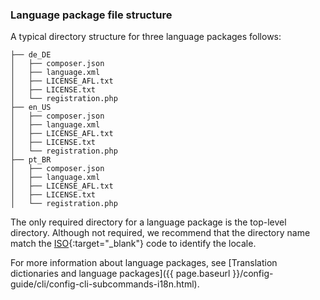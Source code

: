 ### Language package file structure

A typical directory structure for three language packages follows:

~~~
├── de_DE
│   ├── composer.json
│   ├── language.xml
│   ├── LICENSE_AFL.txt
│   ├── LICENSE.txt
│   └── registration.php
├── en_US
│   ├── composer.json
│   ├── language.xml
│   ├── LICENSE_AFL.txt
│   ├── LICENSE.txt
│   └── registration.php
├── pt_BR
│   ├── composer.json
│   ├── language.xml
│   ├── LICENSE_AFL.txt
│   ├── LICENSE.txt
│   └── registration.php
~~~

The only required directory for a language package is the top-level directory. Although not required, we recommend that the directory name match the [ISO](http://www.iso.org/iso/home/standards/language_codes.htm){:target="_blank"} code to identify the locale.

For more information about language packages, see [Translation dictionaries and language packages]({{ page.baseurl }}/config-guide/cli/config-cli-subcommands-i18n.html).
